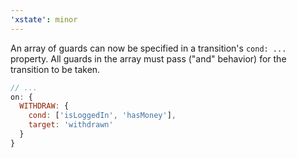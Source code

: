 ```yaml
---
'xstate': minor
---
```


An array of guards can now be specified in a transition's `cond: ...` property. All guards in the array must pass ("and" behavior) for the transition to be taken.

```js
// ...
on: {
  WITHDRAW: {
    cond: ['isLoggedIn', 'hasMoney'],
    target: 'withdrawn'
  }
}
```
